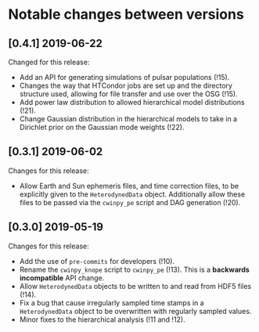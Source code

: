 # Notable changes between versions

## [0.4.1] 2019-06-22

Changed for this release:

- Add an API for generating simulations of pulsar populations (!15).
- Changes the way that HTCondor jobs are set up and the directory structure used, allowing for file transfer and use over the OSG (!15).
- Add power law distribution to allowed hierarchical model distributions (!21).
- Change Gaussian distribution in the hierarchical models to take in a Dirichlet prior on the Gaussian mode weights (!22).

## [0.3.1] 2019-06-02

Changes for this release:

- Allow Earth and Sun ephemeris files, and time correction files, to be explicitly given to the `HeterodynedData` object. Additionally allow these files to be passed via the `cwinpy_pe` script and DAG generation (!20).

## [0.3.0] 2019-05-19

Changes for this release:

- Add the use of `pre-commits` for developers (!10).
- Rename the `cwinpy_knope` script to `cwinpy_pe` (!13). This is a **backwards incompatible** API change.
- Allow `HeterodynedData` objects to be written to and read from HDF5 files (!14).
- Fix a bug that cause irregularly sampled time stamps in a `HeterodynedData` object to be overwritten with regularly sampled values.
- Minor fixes to the hierarchical analysis (!11 and !12).
